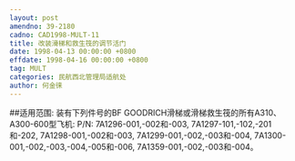 ```yaml
---
layout: post
amendno: 39-2180
cadno: CAD1998-MULT-11
title: 改装滑梯和救生筏的调节活门
date: 1998-04-13 00:00:00 +0800
effdate: 1998-04-16 00:00:00 +0800
tag: MULT
categories: 民航西北管理局适航处
author: 何金徕
---
```


##适用范围:
装有下列件号的BF GOODRICH滑梯或滑梯救生筏的所有A310、
A300-600型飞机: P/N: 7A1296-001,-002和-003, 7A1297-101,-102,-201和-202, 7A1298-001,-002和-003, 7A1299-001,-002,-003和-004,     7A1300-001,-002,-003,-004,-005和-006, 7A1359-001,-002,-003和-004。


